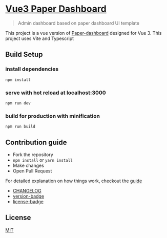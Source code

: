 # [Vue3 Paper Dashboard](https://github.com/mpanareda-aureo/vue3-paper-dashboard)

> Admin dashboard based on paper dashboard UI template

This project is a vue version of [Paper-dashboard](https://www.creative-tim.com/product/paper-dashboard)
designed for Vue 3. This project uses Vite and Typescript

## Build Setup

### install dependencies
```
npm install
```
### serve with hot reload at localhost:3000
```
npm run dev
```
### build for production with minification
```
npm run build
```
## Contribution guide
* Fork the repository
* `npm install` or `yarn install`
* Make changes
* Open Pull Request

For detailed explanation on how things work, checkout the [guide](https://github.com/vitejs/vite)
- [CHANGELOG](./CHANGELOG.md)
- [version-badge](https://img.shields.io/badge/version-1.0.0-blue.svg)
- [license-badge](https://img.shields.io/badge/license-MIT-blue.svg)

## License

[MIT](https://github.com/creativetimofficial/vue-paper-dashboard/blob/master/LICENSE.md)
